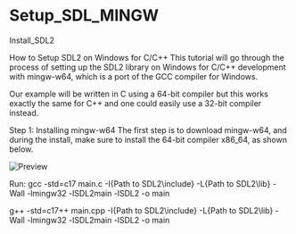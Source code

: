# Setup_SDL_MINGW
Install_SDL2


How to Setup SDL2 on Windows for C/C++
This tutorial will go through the process of setting up the SDL2 library on Windows for C/C++ development with mingw-w64, which is a port of the GCC compiler for Windows.


Our example will be written in C using a 64-bit compiler but this works exactly the same for C++ and one could easily use a 32-bit compiler instead.

Step 1: Installing mingw-w64
The first step is to download mingw-w64, and during the install, make sure to install the 64-bit compiler x86_64, as shown below.

![Preview]()



Run:
gcc -std=c17 main.c -I{Path to SDL2\include} -L{Path to SDL2\lib} -Wall -lmingw32 -lSDL2main -lSDL2 -o main


g++ -std=c17++ main.cpp -I{Path to SDL2\include} -L{Path to SDL2\lib} -Wall -lmingw32 -lSDL2main -lSDL2 -o main
